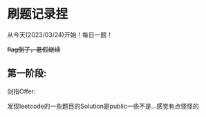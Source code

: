 # 刷题记录捏
从今天(2023/03/24)开始！每日一题！

~~flag倒了，暑假继续~~
## 第一阶段:
剑指Offer: 

发现leetcode的一些题目的Solution是public一些不是...感觉有点怪怪的